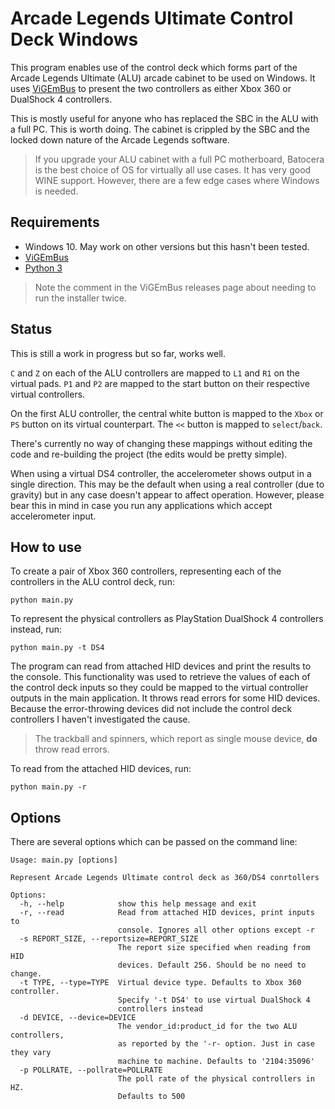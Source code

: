 # Arcade Legends Ultimate Control Deck Windows

This program enables use of the control deck which forms part of the Arcade Legends Ultimate (ALU) arcade cabinet to be used on Windows. It uses [ViGEmBus](https://github.com/nefarius/ViGEmBus/releases) to present the two controllers as either Xbox 360 or DualShock 4 controllers.

This is mostly useful for anyone who has replaced the SBC in the ALU with a full PC. This is worth doing. The cabinet is crippled by the SBC and the locked down nature of the Arcade Legends software.

> If you upgrade your ALU cabinet with a full PC motherboard, Batocera is the best choice of OS for virtually all use cases. It has very good WINE support. However, there are a few edge cases where Windows is needed.

## Requirements

- Windows 10. May work on other versions but this hasn't been tested.
- [ViGEmBus](https://github.com/nefarius/ViGEmBus/releases)
- [Python 3](https://www.python.org/downloads/windows/)

> Note the comment in the ViGEmBus releases page about needing to run the installer twice.

## Status

This is still a work in progress but so far, works well.

`C` and `Z` on each of the ALU controllers are mapped to `L1` and `R1` on the virtual pads. `P1` and `P2` are mapped to the start button on their respective virtual controllers. 

On the first ALU controller, the central white button is mapped to the `Xbox` or `PS` button on its virtual counterpart. The `<<` button is mapped to `select`/`back`.

There's currently no way of changing these mappings without editing the code and re-building the project (the edits would be pretty simple).

When using a virtual DS4 controller, the accelerometer shows output in a single direction. This may be the default when using a real controller (due to gravity) but in any case doesn't appear to affect operation. However, please bear this in mind in case you run any applications which accept accelerometer input.

## How to use

To create a pair of Xbox 360 controllers, representing each of the controllers in the ALU control deck, run:

```
python main.py
```

To represent the physical controllers as PlayStation DualShock 4 controllers instead, run:

```
python main.py -t DS4
```

The program can read from attached HID devices and print the results to the console. This functionality was used to retrieve the values of each of the control deck inputs so they could be mapped to the virtual controller outputs in the main application. It throws read errors for some HID devices. Because the error-throwing devices did not include the control deck controllers I haven't investigated the cause. 

> The trackball and spinners, which report as single mouse device, **do** throw read errors.

To read from the attached HID devices, run:

```
python main.py -r
```

## Options

There are several options which can be passed on the command line:

```
Usage: main.py [options]

Represent Arcade Legends Ultimate control deck as 360/DS4 conrtollers  

Options:
  -h, --help            show this help message and exit
  -r, --read            Read from attached HID devices, print inputs to
                        console. Ignores all other options except -r   
  -s REPORT_SIZE, --reportsize=REPORT_SIZE
                        The report size specified when reading from HID
                        devices. Default 256. Should be no need to change.
  -t TYPE, --type=TYPE  Virtual device type. Defaults to Xbox 360 controller.
                        Specify '-t DS4' to use virtual DualShock 4
                        controllers instead
  -d DEVICE, --device=DEVICE
                        The vendor_id:product_id for the two ALU controllers,
                        as reported by the '-r- option. Just in case they vary
                        machine to machine. Defaults to '2104:35096'
  -p POLLRATE, --pollrate=POLLRATE
                        The poll rate of the physical controllers in HZ.
                        Defaults to 500
```
